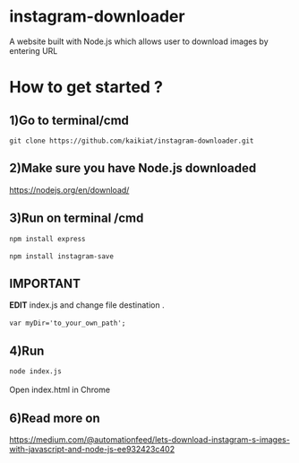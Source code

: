 # instagram-downloader
A website built with Node.js which allows user to download images by entering URL


# How to get started ?

## 1)Go to terminal/cmd
`git clone https://github.com/kaikiat/instagram-downloader.git`

## 2)Make sure you have Node.js downloaded
https://nodejs.org/en/download/

## 3)Run on terminal /cmd
`npm install express` </br> </br>
`npm install instagram-save`

## IMPORTANT
**EDIT** index.js and change file destination . </br></br>
`var myDir='to_your_own_path'; `

## 4)Run
`node index.js` </br></br>
 Open index.html in Chrome 


## 6)Read more on
https://medium.com/@automationfeed/lets-download-instagram-s-images-with-javascript-and-node-js-ee932423c402

